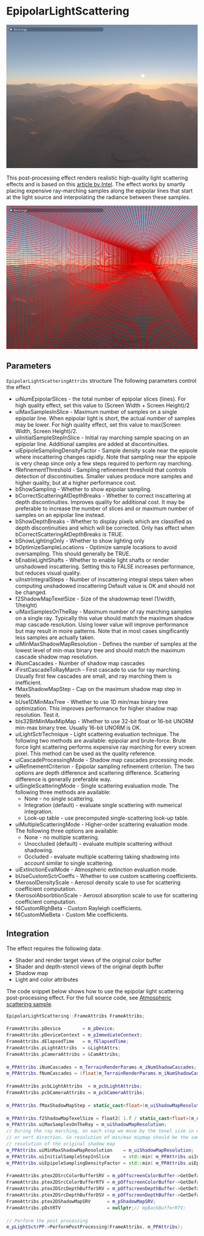 # EpipolarLightScattering

![](media/LightScattering.png)

This post-processing effect renders realistic high-quality light scattering effects and is 
based on this [article by Intel](https://software.intel.com/en-us/blogs/2013/09/19/otdoor-light-scattering-sample-update).
The effect works by smartly placing expensive ray-marching samples along the epipolar lines
that start at the light source and interpolating the radiance between these samples.

![](media/EpipolarSampling.png)

## Parameters 

`EpipolarLightScatteringAttribs` structure 
The following parameters control the effect

* uiNumEpipolarSlices - the total number of epipolar slices (lines). For high quality effect,
                        set this value to (Screen Width + Screen Height)/2
* uiMaxSamplesInSlice - Maximum number of samples on a single epipolar line.
                        When epipolar light is short, the actual number of samples
                        may be lower. For high quality effect, set this value to max(Screen Width, Screen Height)/2. 
* uiInitialSampleStepInSlice - Initial ray marching sample spacing on an epipolar line. 
                               Additional samples are added at discontinuities.
* uiEpipoleSamplingDensityFactor - Sample density scale near the epipole where inscattering changes rapidly.
                                   Note that sampling near the epipole is very cheap since only a few steps
                                   required to perform ray marching.
* fRefinementThreshold - Sampling refinement threshold that controls detection of discontinuities. Smaller values
                         produce more samples and higher quality, but at a higher performance cost.
* bShowSampling    - Whether to show epipolar sampling.
* bCorrectScatteringAtDepthBreaks - Whether to correct inscattering at depth discontinuities. Improves quality
                                    for additional cost. It may be preferable to increase the number of slices
                                    and or maximum number of samples on an epipolar line instead.
* bShowDepthBreaks  -  Whether to display pixels which are classified as depth discontinuities and which
                       will be corrected. Only has effect when bCorrectScatteringAtDepthBreaks is TRUE.
* bShowLightingOnly - Whether to show lighting only
* bOptimizeSampleLocations - Optimize sample locations to avoid oversampling. This should generally be TRUE.
* bEnableLightShafts  - Whether to enable light shafts or render unshadowed inscattering.
                        Setting this to FALSE increases performance, but reduces visual quality.
* uiInstrIntegralSteps  - Number of inscattering integral steps taken when computing unshadowed inscattering
                          Default value is OK and should not be changed.
* f2ShadowMapTexelSize  - Size of the shadowmap texel (1/width, 1/height)
* uiMaxSamplesOnTheRay  - Maximum number of ray marching samples on a single ray. Typically this value should match the maximum 
                          shadow map cascade resolution. Using lower value will improve performance but may result
                          in moire patterns. Note that in most cases singificantly less samples are actually taken.
* uiMinMaxShadowMapResolution - Defines the number of samples at the lowest level of min-max binary tree
                                and should match the maximum cascade shadow map resolution.
* iNumCascades - Number of shadow map cascades
* iFirstCascadeToRayMarch  -  First cascade to use for ray marching. Usually first few cascades are small, and ray
                              marching them is inefficient.
* fMaxShadowMapStep -  Cap on the maximum shadow map step in texels.
* bUse1DMinMaxTree  -  Whether to use 1D min/max binary tree optimization. This improves
                       performance for higher shadow map resolution. Test it.
* bIs32BitMinMaxMipMap - Whether to use 32-bit float or 16-bit UNORM min-max binary tree. Usually 16-bit UNORM is OK.
* uiLightSctrTechnique - Light scattering evaluation technique. The following two methods are available: epipolar and brute-force.
                         Brute force light scattering performs expensive ray marching for every screen pixel. This method
                         can be used as the quality reference.
* uiCascadeProcessingMode  - Shadow map cascades processing mode.
* uiRefinementCriterion  - Epipolar sampling refinement criterion. The two options are depth difference and scattering difference.
                           Scattering difference is generally preferable way.
* uiSingleScatteringMode - Single scattering evaluation mode. The following three methods are available:
  * None - no single scattering.
  * Integration (default) - evaluate single scattering with numerical integration.
  * Look-up table - use precomputed single-scattering look-up table.
* uiMultipleScatteringMode - Higher-order scattering evaluation mode. The following three options are available:
  * None - no multiple scattering.
  * Unoccluded (default) - evaluate multiple scattering without shadowing.
  * Occluded - evaluate multiple scattering taking shadowing into account similar to single scattering.
* uiExtinctionEvalMode - Atmospheric extinction evaluation mode.
* bUseCustomSctrCoeffs - Whether to use custom scattering coefficients.
* fAerosolDensityScale - Aerosol density scale to use for scattering coefficient computation.
* fAerosolAbsorbtionScale - Aerosol absorption scale to use for scattering coefficient computation.
* f4CustomRlghBeta - Custom Rayleigh coefficients.
* f4CustomMieBeta  - Custom Mie coefficients.

## Integration

The effect requires the following data:
* Shader and render target views of the original color buffer
* Shader and depth-stencil views of the original depth buffer
* Shadow map
* Light and color attributes

The code snippet below shows how to use the epipolar light scattering post-processing effect.
For the full source code, see [Atmospheric scattering sample](https://github.com/DiligentGraphics/DiligentSamples/tree/master/Samples/Atmosphere).

```cpp
EpipolarLightScattering::FrameAttribs FrameAttribs;

FrameAttribs.pDevice        = m_pDevice;
FrameAttribs.pDeviceContext = m_pImmediateContext;
FrameAttribs.dElapsedTime   = m_fElapsedTime;
FrameAttribs.pLightAttribs  = &LightAttrs;
FrameAttribs.pCameraAttribs = &CamAttribs;

m_PPAttribs.iNumCascades = m_TerrainRenderParams.m_iNumShadowCascades;
m_PPAttribs.fNumCascades = (float)m_TerrainRenderParams.m_iNumShadowCascades;

FrameAttribs.pcbLightAttribs  = m_pcbLightAttribs;
FrameAttribs.pcbCameraAttribs = m_pcbCameraAttribs;

m_PPAttribs.fMaxShadowMapStep = static_cast<float>(m_uiShadowMapResolution / 4);
        
m_PPAttribs.f2ShadowMapTexelSize = float2( 1.f / static_cast<float>(m_uiShadowMapResolution), 1.f / static_cast<float>(m_uiShadowMapResolution) );
m_PPAttribs.uiMaxSamplesOnTheRay = m_uiShadowMapResolution;
// During the ray marching, on each step we move by the texel size in either horz 
// or vert direction. So resolution of min/max mipmap should be the same as the 
// resolution of the original shadow map
m_PPAttribs.uiMinMaxShadowMapResolution    = m_uiShadowMapResolution;
m_PPAttribs.uiInitialSampleStepInSlice     = std::min( m_PPAttribs.uiInitialSampleStepInSlice, m_PPAttribs.uiMaxSamplesInSlice );
m_PPAttribs.uiEpipoleSamplingDensityFactor = std::min( m_PPAttribs.uiEpipoleSamplingDensityFactor, m_PPAttribs.uiInitialSampleStepInSlice );

FrameAttribs.ptex2DSrcColorBufferSRV = m_pOffscreenColorBuffer->GetDefaultView(TEXTURE_VIEW_SHADER_RESOURCE);
FrameAttribs.ptex2DSrcColorBufferRTV = m_pOffscreenColorBuffer->GetDefaultView(TEXTURE_VIEW_RENDER_TARGET);
FrameAttribs.ptex2DSrcDepthBufferSRV = m_pOffscreenDepthBuffer->GetDefaultView(TEXTURE_VIEW_SHADER_RESOURCE);
FrameAttribs.ptex2DSrcDepthBufferDSV = m_pOffscreenDepthBuffer->GetDefaultView(TEXTURE_VIEW_DEPTH_STENCIL);
FrameAttribs.ptex2DShadowMapSRV      = m_pShadowMapSRV;
FrameAttribs.pDstRTV                 = nullptr;// mpBackBufferRTV;

// Perform the post processing
m_pLightSctrPP->PerformPostProcessing(FrameAttribs, m_PPAttribs);
```
